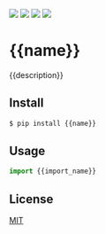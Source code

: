 [![](https://travis-ci.org/{{user}}/{{repo}}.svg?branch=master)](https://travis-ci.org/{{user}}/{{repo}})
[![](https://codecov.io/gh/{{user}}/{{repo}}/branch/master/graph/badge.svg)](https://codecov.io/gh/{{user}}/{{repo}})
[![](https://img.shields.io/pypi/v/{{name}}.svg)](https://pypi.org/project/{{name}}/)
[![](https://img.shields.io/pypi/l/{{name}}.svg)](https://github.com/{{user}}/{{repo}})

# {{name}}

{{description}}

## Install

```sh
$ pip install {{name}}
```

## Usage

```py
import {{import_name}}
```

## License

[MIT](LICENSE)
